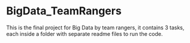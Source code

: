 # BigData_TeamRangers

This is the final project for Big Data by team rangers, it contains 3 tasks, each inside a folder with separate readme files to run the code. 
